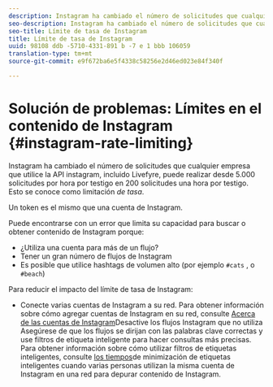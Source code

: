 ```yaml
---
description: Instagram ha cambiado el número de solicitudes que cualquier empresa que utilice la API de Instagram, incluido Livefyre, puede crear desde 5.000 solicitudes por hora por testigo a 200 solicitudes una hora por testigo. Esto se conoce como limitación de tasa.
seo-description: Instagram ha cambiado el número de solicitudes que cualquier empresa que utilice la API de Instagram, incluido Livefyre, puede crear desde 5.000 solicitudes por hora por testigo a 200 solicitudes una hora por testigo. Esto se conoce como limitación de tasa.
seo-title: Límite de tasa de Instagram
title: Límite de tasa de Instagram
uuid: 98108 ddb -5710-4331-891 b -7 e 1 bbb 106059
translation-type: tm+mt
source-git-commit: e9f672ba6e5f4338c58256e2d46ed023e84f340f

---
```



# Solución de problemas: Límites en el contenido de Instagram {#instagram-rate-limiting}

Instagram ha cambiado el número de solicitudes que cualquier empresa que utilice la API instagram, incluido Livefyre, puede realizar desde 5.000 solicitudes por hora por testigo en 200 solicitudes una hora por testigo. Esto se conoce como limitación *de tasa*.

Un token es el mismo que una cuenta de Instagram.

Puede encontrarse con un error que limita su capacidad para buscar o obtener contenido de Instagram porque:

* ¿Utiliza una cuenta para más de un flujo?
* Tener un gran número de flujos de Instagram
* Es posible que utilice hashtags de volumen alto (por ejemplo `#cats` , o `#beach`)

Para reducir el impacto del límite de tasa de Instagram:

* Conecte varias cuentas de Instagram a su red. Para obtener información sobre cómo agregar cuentas de Instagram en su red, consulte [Acerca de las cuentas
de Instagram](/help/using/c-users-creating-accounts-with-studio-access/t-configure-social-accout-instagram/c-about-instagram-accounts.md)Desactive los flujos Instagram que no utiliza
Asegúrese de que los flujos se dirijan con las palabras clave correctas y use filtros de etiqueta inteligente para hacer consultas más precisas. Para obtener información sobre cómo utilizar filtros de etiquetas inteligentes, consulte [los tiempos](/help/using/c-features-livefyre/c-smart-tags/c-smart-tags.md)de minimización de etiquetas
inteligentes cuando varias personas utilizan la misma cuenta de Instagram en una red para depurar contenido de Instagram.